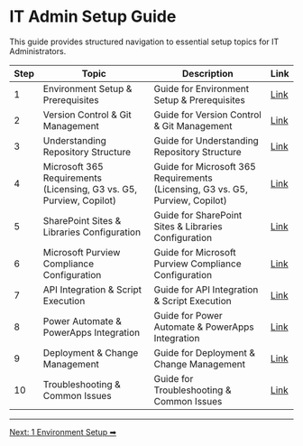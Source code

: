 <!-- description: Documentation about IT Admin Setup Guide for Your Organization. -->
# IT Admin Setup Guide

This guide provides structured navigation to essential setup topics for IT Administrators.

| Step | Topic | Description | Link |
|------|-------|-------------|------|
| 1 | Environment Setup & Prerequisites | Guide for Environment Setup & Prerequisites | [Link](1-environment-setup.md) |
| 2 | Version Control & Git Management | Guide for Version Control & Git Management | [Link](2-git-version-control.md) |
| 3 | Understanding Repository Structure | Guide for Understanding Repository Structure | [Link](3-repository-structure.md) |
| 4 | Microsoft 365 Requirements (Licensing, G3 vs. G5, Purview, Copilot) | Guide for Microsoft 365 Requirements (Licensing, G3 vs. G5, Purview, Copilot) | [Link](4-m365-requirements.md) |
| 5 | SharePoint Sites & Libraries Configuration | Guide for SharePoint Sites & Libraries Configuration | [Link](5-sharepoint-configuration.md) |
| 6 | Microsoft Purview Compliance Configuration | Guide for Microsoft Purview Compliance Configuration | [Link](6-purview-configuration.md) |
| 7 | API Integration & Script Execution | Guide for API Integration & Script Execution | [Link](7-api-and-scripts.md) |
| 8 | Power Automate & PowerApps Integration | Guide for Power Automate & PowerApps Integration | [Link](8-powerapps-powerautomate.md) |
| 9 | Deployment & Change Management | Guide for Deployment & Change Management | [Link](9-deployment.md) |
| 10 | Troubleshooting & Common Issues | Guide for Troubleshooting & Common Issues | [Link](10-troubleshooting.md) |

---

[Next: 1 Environment Setup ➡](1-environment-setup.md)
